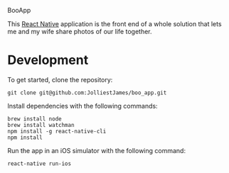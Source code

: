 BooApp

This [React Native](http://facebook.github.io/react-native/docs/getting-started.html#installing-dependencies) application is the front end of a whole solution that lets me and my wife share photos of our life together.

# Development

To get started, clone the repository:

```
git clone git@github.com:JolliestJames/boo_app.git
```

Install dependencies with the following commands:

```
brew install node
brew install watchman
npm install -g react-native-cli
npm install
```

Run the app in an iOS simulator with the following command:

```
react-native run-ios
```
